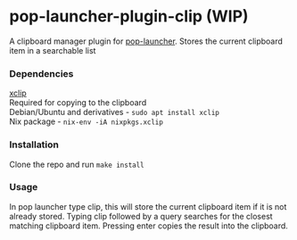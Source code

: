 # pop-launcher-plugin-clip (WIP)
A clipboard manager plugin for [pop-launcher](https://github.com/pop-os/launcher). Stores the current clipboard item in a searchable list

### Dependencies
[xclip](https://github.com/astrand/xclip)\
Required for copying to the clipboard\
Debian/Ubuntu and derivatives - `sudo apt install xclip`\
Nix package - `nix-env -iA nixpkgs.xclip`

### Installation
Clone the repo and run `make install`

### Usage
In pop launcher type clip, this will store the current clipboard item if it is not already stored. Typing clip followed by a query searches for the closest matching clipboard item. Pressing enter copies the result into the clipboard.

